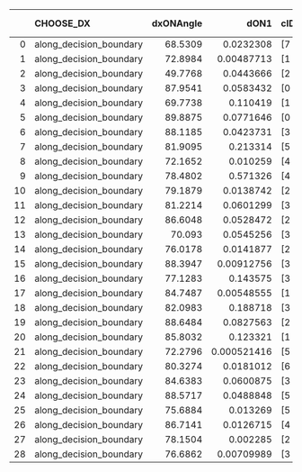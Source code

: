 |    | CHOOSE_DX               |   dxONAngle |        dON1 | cIDON1   |   dON_patch_1 |   nTON |         dON |   dxOFFAngle |      dOFF1 | cIDOFF1   |   dOFF_patch_1 |   nTOFF |       dOFF | SUCCESS   |   nExp |   dual_point_id |   subpoint_time_seconds |   total_execution_time |      logp |   dOFF/dON | Vote dOFF>dON   |
|---:|:------------------------|------------:|------------:|:---------|--------------:|-------:|------------:|-------------:|-----------:|:----------|---------------:|--------:|-----------:|:----------|-------:|----------------:|------------------------:|-----------------------:|----------:|-----------:|:----------------|
|  0 | along_decision_boundary |     68.5309 | 0.0232308   | [7 9]    |   0.0232308   |      1 | 0.0232308   |      66.2808 | 0.0421022  | [7 9]     |     0.0421022  |       1 | 0.0421022  | True      |      1 |               1 |                1.27317  |                2.46523 |  0        |  1.81235   | True            |
|  1 | along_decision_boundary |     72.8984 | 0.00487713  | [1 8]    |   0.00487713  |      1 | 0.00487713  |      87.8054 | 0.00840351 | [0 8]     |     0.00840351 |       1 | 0.00840351 | True      |      2 |               2 |                0.955169 |                3.47643 | -0.5      |  1.72304   | True            |
|  2 | along_decision_boundary |     49.7768 | 0.0443666   | [2 8]    |   0.0443666   |      1 | 0.0443666   |      59.3371 | 0.243176   | [2 8]     |     0.243176   |       1 | 0.243176   | True      |      3 |               3 |                1.72475  |                5.30679 | -1        |  5.48105   | True            |
|  3 | along_decision_boundary |     87.9541 | 0.0583432   | [0 1]    |   0.0583432   |      1 | 0.0583432   |      78.6737 | 0.0251897  | [0 1]     |     0.0251897  |       1 | 0.0251897  | False     |      4 |               4 |                1.85254  |                7.21358 | -1.5      |  0.43175   | False           |
|  4 | along_decision_boundary |     69.7738 | 0.110419    | [1 8]    |   0.110419    |      1 | 0.110419    |      84.6649 | 0.304015   | [0 8]     |     0.304015   |       1 | 0.304015   | True      |      5 |               5 |                2.31656  |                9.69723 | -0.5      |  2.75328   | True            |
|  5 | along_decision_boundary |     89.8875 | 0.0771646   | [0 1]    |   0.0771646   |      1 | 0.0771646   |      78.953  | 0.213737   | [0 1]     |     0.213737   |       1 | 0.213737   | True      |      6 |               6 |                2.19012  |               11.9324  | -0.9      |  2.76989   | True            |
|  6 | along_decision_boundary |     88.1185 | 0.0423731   | [3 7]    |   0.0423731   |      1 | 0.0423731   |      88.7413 | 0.0708305  | [3 7]     |     0.0708305  |       1 | 0.0708305  | True      |      7 |               7 |                1.86441  |               13.8223  | -1.33333  |  1.67159   | True            |
|  7 | along_decision_boundary |     81.9095 | 0.213314    | [5 7]    |   0.213314    |      1 | 0.213314    |      77.7251 | 0.0424935  | [5 7]     |     0.0424935  |       1 | 0.0424935  | False     |      8 |               8 |                3.22423  |               17.1186  | -1.78571  |  0.199207  | False           |
|  8 | along_decision_boundary |     72.1652 | 0.010259    | [4 7]    |   0.010259    |      1 | 0.010259    |      88.4303 | 0.0175318  | [4 7]     |     0.0175318  |       1 | 0.0175318  | True      |      9 |               9 |                1.37336  |               18.5429  | -1        |  1.70892   | True            |
|  9 | along_decision_boundary |     78.4802 | 0.571326    | [4 6]    |   0.571326    |      1 | 0.571326    |      76.4808 | 0.161669   | [4 6]     |     0.161669   |       1 | 0.161669   | False     |     10 |              10 |                4.29297  |               22.8785  | -1.38889  |  0.282971  | False           |
| 10 | along_decision_boundary |     79.1879 | 0.0138742   | [2 6]    |   0.0138742   |      1 | 0.0138742   |      85.9744 | 0.352179   | [2 6]     |     0.352179   |       1 | 0.352179   | True      |     11 |              11 |                2.31863  |               25.3192  | -0.8      | 25.3837    | True            |
| 11 | along_decision_boundary |     81.2214 | 0.0601299   | [3 9]    |   0.0601299   |      1 | 0.0601299   |      87.2559 | 0.27619    | [3 9]     |     0.27619    |       1 | 0.27619    | True      |     12 |              12 |                2.63327  |               28.022   | -1.13636  |  4.59322   | True            |
| 12 | along_decision_boundary |     86.6048 | 0.0528472   | [2 5]    |   0.0528472   |      1 | 0.0528472   |      88.2014 | 0.0503899  | [2 5]     |     0.0503899  |       1 | 0.0503899  | False     |     13 |              14 |                1.4005   |               29.5621  | -1.5      |  0.953502  | False           |
| 13 | along_decision_boundary |     70.093  | 0.0545256   | [3 4]    |   0.0545256   |      1 | 0.0545256   |      70.5389 | 0.0681732  | [3 4]     |     0.0681732  |       1 | 0.0681732  | True      |     14 |              15 |                1.33089  |               30.9675  | -0.961538 |  1.2503    | True            |
| 14 | along_decision_boundary |     76.0178 | 0.0141877   | [2 6]    |   0.0141877   |      1 | 0.0141877   |      84.6382 | 0.0156265  | [2 6]     |     0.0156265  |       1 | 0.0156265  | True      |     15 |              16 |                1.44793  |               32.5155  | -1.28571  |  1.10142   | True            |
| 15 | along_decision_boundary |     88.3947 | 0.00912756  | [3 7]    |   0.00912756  |      1 | 0.00912756  |      85.7532 | 0.307459   | [3 7]     |     0.307459   |       1 | 0.307459   | True      |     16 |              17 |                3.20686  |               35.7874  | -1.63333  | 33.6847    | True            |
| 16 | along_decision_boundary |     77.1283 | 0.143575    | [3 6]    |   0.143575    |      1 | 0.143575    |      79.6787 | 0.112339   | [3 6]     |     0.112339   |       1 | 0.112339   | False     |     17 |              18 |                2.53012  |               38.732   | -2        |  0.782442  | False           |
| 17 | along_decision_boundary |     84.7487 | 0.00548555  | [1 2]    |   0.00548555  |      1 | 0.00548555  |      87.6875 | 0.0324126  | [0 2]     |     0.0324126  |       1 | 0.0324126  | True      |     18 |              19 |                1.39485  |               40.2446  | -1.44118  |  5.90872   | True            |
| 18 | along_decision_boundary |     82.0983 | 0.188718    | [3 5]    |   0.188718    |      1 | 0.188718    |      81.1314 | 0.22319    | [3 5]     |     0.22319    |       1 | 0.22319    | True      |     19 |              21 |                3.08596  |               45.2754  | -1.77778  |  1.18267   | True            |
| 19 | along_decision_boundary |     88.6484 | 0.0827563   | [2 4]    |   0.0827563   |      1 | 0.0827563   |      85.2796 | 0.00536274 | [2 4]     |     0.00536274 |       1 | 0.00536274 | False     |     20 |              23 |                1.10927  |               48.2276  | -2.13158  |  0.0648016 | False           |
| 20 | along_decision_boundary |     85.8032 | 0.123321    | [1 7]    |   0.123321    |      1 | 0.123321    |      82.7505 | 0.201659   | [0 7]     |     0.201659   |       1 | 0.201659   | True      |     21 |              24 |                1.71601  |               49.9746  | -1.6      |  1.63524   | True            |
| 21 | along_decision_boundary |     72.2796 | 0.000521416 | [5 7]    |   0.000521416 |      1 | 0.000521416 |      79.2614 | 0.00101936 | [5 7]     |     0.00101936 |       1 | 0.00101936 | True      |     22 |              25 |                1.13399  |               51.1761  | -1.92857  |  1.95498   | True            |
| 22 | along_decision_boundary |     80.3274 | 0.0181012   | [6 9]    |   0.0181012   |      1 | 0.0181012   |      83.2834 | 0.042106   | [6 9]     |     0.042106   |       1 | 0.042106   | True      |     23 |              27 |                1.43021  |               53.4883  | -2.27273  |  2.32615   | True            |
| 23 | along_decision_boundary |     84.6383 | 0.0600875   | [3 9]    |   0.0600875   |      1 | 0.0600875   |      87.0858 | 0.00433704 | [3 9]     |     0.00433704 |       1 | 0.00433704 | False     |     24 |              28 |                1.03002  |               54.7086  | -2.63043  |  0.0721788 | False           |
| 24 | along_decision_boundary |     88.5717 | 0.0488848   | [5 6]    |   0.0488848   |      1 | 0.0488848   |      83.0698 | 0.0991909  | [5 6]     |     0.0991909  |       1 | 0.0991909  | True      |     25 |              30 |                1.8569   |               56.9067  | -2.08333  |  2.02907   | True            |
| 25 | along_decision_boundary |     75.6884 | 0.013269    | [5 6]    |   0.013269    |      1 | 0.013269    |      70.1636 | 0.178017   | [5 6]     |     0.178017   |       1 | 0.178017   | True      |     26 |              31 |                1.79932  |               58.8997  | -2.42     | 13.416     | True            |
| 26 | along_decision_boundary |     86.7141 | 0.0126715   | [4 9]    |   0.0126715   |      1 | 0.0126715   |      84.1762 | 0.0232256  | [4 9]     |     0.0232256  |       1 | 0.0232256  | True      |     27 |              32 |                1.62073  |               60.585   | -2.76923  |  1.8329    | True            |
| 27 | along_decision_boundary |     78.1504 | 0.002285    | [2 4]    |   0.002285    |      1 | 0.002285    |      76.5401 | 0.212445   | [2 4]     |     0.212445   |       1 | 0.212445   | True      |     28 |              33 |                2.10915  |               62.8417  | -3.12963  | 92.9738    | True            |
| 28 | along_decision_boundary |     76.6862 | 0.00709989  | [3 5]    |   0.00709989  |      1 | 0.00709989  |      88.75   | 0.0638129  | [3 5]     |     0.0638129  |       1 | 0.0638129  | True      |     29 |              34 |                1.30001  |               64.2983  | -3.5      |  8.98787   | True            |